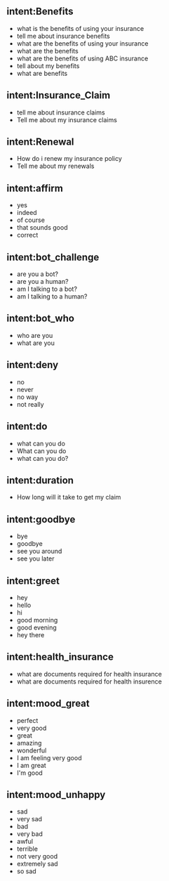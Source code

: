 ## intent:Benefits
- what is the benefits of using your insurance
- tell me about insurance benefits
- what are the benefits of using your insurance
- what are the benefits
- what are the benefits of using ABC insurance
- tell about my benefits
- what are benefits

## intent:Insurance_Claim
- tell me about insurance claims
- Tell me about my insurance claims

## intent:Renewal
- How do i renew my insurance policy
- Tell me about my renewals

## intent:affirm
- yes
- indeed
- of course
- that sounds good
- correct

## intent:bot_challenge
- are you a bot?
- are you a human?
- am I talking to a bot?
- am I talking to a human?

## intent:bot_who
- who are you
- what are you

## intent:deny
- no
- never
- no way
- not really

## intent:do
- what can you do
- What can you do
- what can you do?

## intent:duration
- How long will it take to get my claim

## intent:goodbye
- bye
- goodbye
- see you around
- see you later

## intent:greet
- hey
- hello
- hi
- good morning
- good evening
- hey there

## intent:health_insurance
- what are documents required for health insurance
- what are documents required for health insurence

## intent:mood_great
- perfect
- very good
- great
- amazing
- wonderful
- I am feeling very good
- I am great
- I'm good

## intent:mood_unhappy
- sad
- very sad
- bad
- very bad
- awful
- terrible
- not very good
- extremely sad
- so sad
